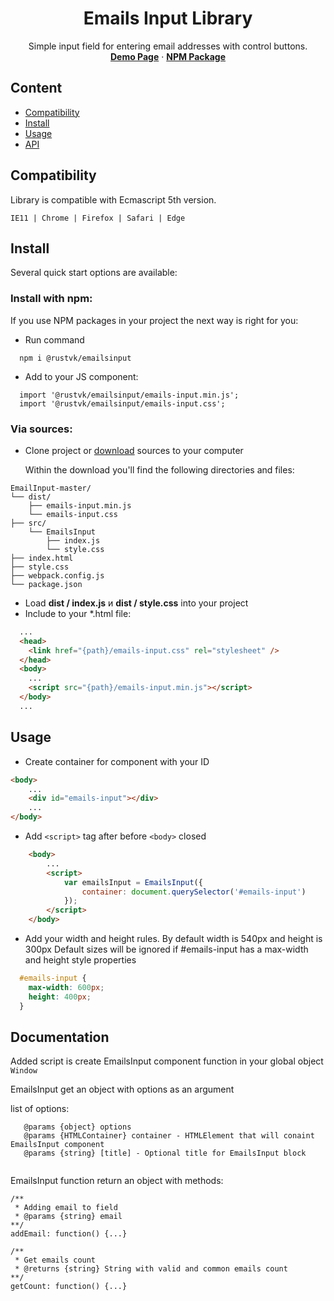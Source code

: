 <h1 align="center">Emails Input Library</h1>
<p align="center">
  Simple input field for entering email addresses with control buttons.
  <br>
  <a href="https://rustvk.github.io/EmailInput"><strong>Demo Page</strong></a>
  ·
  <a href="https://www.npmjs.com/package/@rustvk/emailsinput"><strong>NPM Package</strong></a>
</p>

## Content

- [Сompatibility](#compatibility)
- [Install](#install)
- [Usage](#usage)
- [API](#documentation)

## Compatibility

Library is compatible with Ecmascript 5th version.

` IE11 | Chrome | Firefox | Safari | Edge `

## Install

Several quick start options are available:

### Install with npm:

If you use NPM packages in your project the next way is right for you:

- Run command 
```
  npm i @rustvk/emailsinput
```
- Add to your JS component: 
```JS
  import '@rustvk/emailsinput/emails-input.min.js';
  import '@rustvk/emailsinput/emails-input.css';
```

### Via sources:

- Clone project or [download](https://github.com/Rustvk/EmailInput/archive/master.zip) sources to your computer

    Within the download you'll find the following directories and files:
```text
EmailInput-master/
└── dist/
    ├── emails-input.min.js
    └── emails-input.css
├── src/
    └── EmailsInput
        ├── index.js
        └── style.css
├── index.html
├── style.css
├── webpack.config.js
└── package.json
```

- Load **dist / index.js** и **dist / style.css** into your project
- Include to your *.html file:

```HTML
  ...
  <head>
    <link href="{path}/emails-input.css" rel="stylesheet" />
  </head>
  <body>
    ...
    <script src="{path}/emails-input.min.js"></script>
  </body> 
  ...
```

## Usage

- Create container for component with your ID

```html
<body>
    ...
    <div id="emails-input"></div>
    ...
</body>
```

- Add `<script>` tag after before `<body>` closed

```html
    <body>
        ...
        <script>
            var emailsInput = EmailsInput({
                container: document.querySelector('#emails-input')
            });
        </script>
    </body>
```

- Add your width and height rules. 
  By default width is 540px and height is 300px
  Default sizes will be ignored if #emails-input has a max-width and height style properties
```css
  #emails-input {
    max-width: 600px;
    height: 400px;
  }
```

## Documentation

Added script is create EmailsInput component function in your global object `Window`

EmailsInput get an object with options as an argument

list of options:
```JS
   @params {object} options
   @params {HTMLContainer} container - HTMLElement that will conaint EmailsInput component
   @params {string} [title] - Optional title for EmailsInput block
    
```

EmailsInput function return an object with methods:
```JS
/**
 * Adding email to field
 * @params {string} email
**/
addEmail: function() {...}

/**
 * Get emails count
 * @returns {string} String with valid and common emails count
**/
getCount: function() {...}
```
